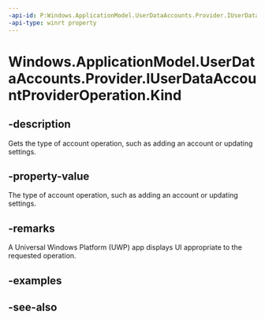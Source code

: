 ```yaml
---
-api-id: P:Windows.ApplicationModel.UserDataAccounts.Provider.IUserDataAccountProviderOperation.Kind
-api-type: winrt property
---
```


<!-- Property syntax
public Windows.ApplicationModel.UserDataAccounts.Provider.UserDataAccountProviderOperationKind Kind { get; }
-->

# Windows.ApplicationModel.UserDataAccounts.Provider.IUserDataAccountProviderOperation.Kind

## -description
Gets the type of account operation, such as adding an account or updating settings.

## -property-value
The type of account operation, such as adding an account or updating settings.

## -remarks
A Universal Windows Platform (UWP) app displays UI appropriate to the requested operation.

## -examples

## -see-also
